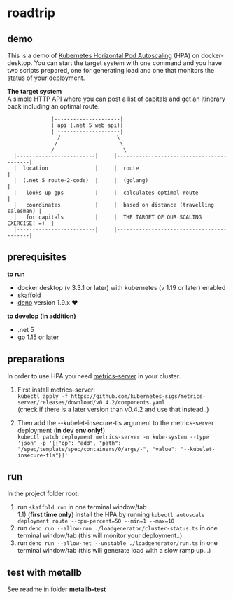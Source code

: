 
# roadtrip

## demo

This is a demo of [Kubernetes Horizontal Pod Autoscaling](https://kubernetes.io/docs/tasks/run-application/horizontal-pod-autoscale/) (HPA) on docker-desktop. You can start the target system with one command and you have two  scripts prepared, one for generating load and one that monitors the status of your deployment.

**The target system**   
A simple HTTP API where you can post a list of capitals and get an itinerary back including an optimal route.   
```
              |---------------------|
              | api (.net 5 web api)|
              | --------------------|
                /                  \
               /                    \
              /                      \
  |-------------------------|     |------------------------------------------|
  |  location               |     |  route                                   |
  |  (.net 5 route-2-code)  |     |  (golang)                                |
  |   looks up gps          |     |  calculates optimal route                |
  |   coordinates           |     |  based on distance (travelling salesman) |
  |   for capitals          |     |  THE TARGET OF OUR SCALING EXERCISE! =)  |
  |-------------------------|     |------------------------------------------|               
```


## prerequisites

**to run**  
* docker desktop (v 3.3.1 or later) with kubernetes (v 1.19 or later) enabled    
* [skaffold](https://skaffold.dev/)  
* [deno](https://deno.land/) version 1.9.x  ❤️   

**to develop (in addition)**  
* .net 5  
* go 1.15 or later  

## preparations

In order to use HPA you need [metrics-server](https://github.com/kubernetes-sigs/metrics-server) in your cluster.    
1) First install metrics-server:    
```kubectl apply -f https://github.com/kubernetes-sigs/metrics-server/releases/download/v0.4.2/components.yaml```     
(check if there is a later version than v0.4.2 and use that instead..)  

2) Then add the --kubelet-insecure-tls argument to the metrics-server deployment (**in dev env only!**)    
``` kubectl patch deployment metrics-server -n kube-system --type 'json' -p '[{"op": "add", "path": "/spec/template/spec/containers/0/args/-", "value": "--kubelet-insecure-tls"}]' ```  



## run

In the project folder root:    
1) run ```skaffold run``` in one terminal window/tab    
1.1) (**first time only**) install the HPA by running ```kubectl autoscale deployment route --cpu-percent=50 --min=1 --max=10```   
2) run ```deno run --allow-run ./loadgenerator/cluster-status.ts``` in one terminal window/tab (this will monitor your deployment..)    
3) run ```deno run --allow-net --unstable ./loadgenerator/run.ts``` in one terminal window/tab (this will generate load with a slow ramp up...)  


## test with metallb
See readme in folder **metallb-test** 